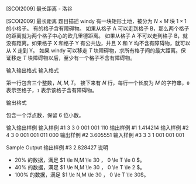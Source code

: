 



[SCOI2009] 最长距离 - 洛谷














[SCOI2009] 最长距离
题目描述
windy 有一块矩形土地，被分为 $N\times M$ 块 $1\times 1$ 的小格子。 有的格子含有障碍物。 如果从格子 A 可以走到格子 B，那么两个格子的距离就为两个格子中心的欧几里德距离。 如果从格子 A 不可以走到格子 B，就没有距离。如果格子 X 和格子 Y 有公共边，并且 X 和 Y 均不含有障碍物，就可以从 X 走到 Y。 如果 windy 可以移走 $T$ 块障碍物，求所有格子间的最大距离。保证移走 $T$ 块障碍物以后，至少有一个格子不含有障碍物。

输入输出格式
输入格式

第一行包含三个整数，$N,M,T$。 接下来有 $N$ 行，每行一个长度为 $M$ 的字符串，`0` 表示空格子，`1` 表示该格子含有障碍物。

输出格式

包含一个浮点数，保留 $6$ 位小数。

输入输出样例
输入样例 #1
3 3 0
001
001
110
输出样例 #1
1.414214
输入样例 #2
4 3 0
001
001
011
000
输出样例 #2
3.605551
输入样例 #3
3 3 1
001
001
001

Sample Output
输出样例 #3
2.828427
说明
- $20\%$ 的数据，满足  $1 \le N,M \le 30 $，$ 0 \le T \le 0 $。
- $40\%$ 的数据，满足  $1 \le N,M \le 30 $，$ 0 \le T \le 2 $。
- $100\%$ 的数据，满足 $1 \le N,M \le 30 $，$ 0 \le T \le 30$。







